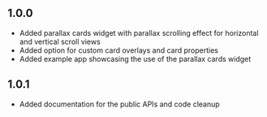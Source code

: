 ## 1.0.0

- Added parallax cards widget with parallax scrolling effect for horizontal and vertical scroll
  views
- Added option for custom card overlays and card properties
- Added example app showcasing the use of the parallax cards widget

## 1.0.1

- Added documentation for the public APIs and code cleanup